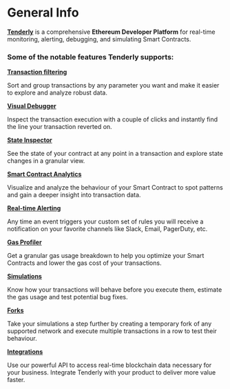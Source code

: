 # General Info

[**Tenderly**](https://tenderly.co) is a comprehensive **Ethereum Developer Platform** for real-time monitoring, alerting, debugging, and simulating Smart Contracts.



### Some of the notable features Tenderly supports:

****[**Transaction filtering**](debugger/how-to-use-tenderly-debugger/transaction-overview.md)****

Sort and group transactions by any parameter you want and make it easier to explore and analyze robust data.

****[**Visual Debugger**](debugger/how-to-use-tenderly-debugger/)****

Inspect the transaction execution with a couple of clicks and instantly find the line your transaction reverted on.

****[**State Inspector**](debugger/how-to-use-tenderly-debugger/)****

See the state of your contract at any point in a transaction and explore state changes in a granular view.

****[**Smart Contract Analytics**](analytics/general-analytics.md)****

Visualize and analyze the behaviour of your Smart Contract to spot patterns and gain a deeper insight into transaction data.

****[**Real-time Alerting**](broken-reference)****

Any time an event triggers your custom set of rules you will receive a notification on your favorite channels like Slack, Email, PagerDuty, etc.

****[**Gas Profiler**](debugger/how-to-use-tenderly-debugger/)****

Get a granular gas usage breakdown to help you optimize your Smart Contracts and lower the gas cost of your transactions.

****[**Simulations**](simulations-and-forks/how-to-simulate-a-transaction/)****

Know how your transactions will behave before you execute them, estimate the gas usage and test potential bug fixes.

****[**Forks**](simulations-and-forks/how-to-create-a-fork.md)****

Take your simulations a step further by creating a temporary fork of any supported network and execute multiple transactions in a row to test their behaviour.

****[**Integrations**](simulations-and-forks/integrations.md)****

Use our powerful API to access real-time blockchain data necessary for your business. Integrate Tenderly with your product to deliver more value faster.
